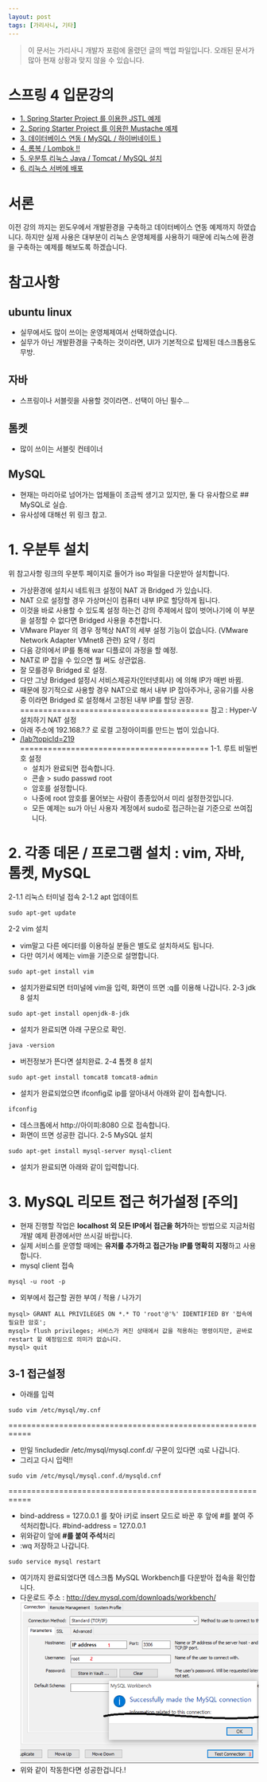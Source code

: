 ```yaml
---
layout: post
tags: [가리사니, 기타]
---
```


> 이 문서는 가리사니 개발자 포럼에 올렸던 글의 백업 파일입니다.
오래된 문서가 많아 현재 상황과 맞지 않을 수 있습니다.


# 스프링 4 입문강의
- [1. Spring Starter Project 를 이용한 JSTL 예제](/lab?topicId=212)
- [2. Spring Starter Project 를 이용한 Mustache 예제 ](/lab?topicId=213)
- [3. 데이터베이스 연동 ( MySQL / 하이버네이트 ) ](/lab?topicId=214)
- [4. 롬복 / Lombok !! ](/lab?topicId=215)
- [5. 우분투 리눅스 Java / Tomcat / MySQL 설치 ](/lab?topicId=216)
- [6. 리눅스 서버에 배포](/lab?topicId=217)

# 서론
이전 강의 까지는 윈도우에서 개발환경을 구축하고 데이터베이스 연동 예제까지 하였습니다. 하지만 실제 사용은 대부분이 리눅스 운영체제를 사용하기 때문에 리눅스에 환경을 구축하는 예제를 해보도록 하겠습니다.


# 참고사항
## ubuntu linux
- 실무에서도 많이 쓰이는 운영체제여서 선택하였습니다.
- 실무가 아닌 개발환경을 구축하는 것이라면, UI가 기본적으로 탑제된 데스크톱용도 무방.
## 자바
- 스프링이나 서블릿을 사용할 것이라면.. 선택이 아닌 필수...
## 톰켓
- 많이 쓰이는 서블릿 컨테이너
## MySQL
- 현재는 마리아로 넘어가는 업체들이 조금씩 생기고 있지만, 둘 다 유사함으로 ## MySQL로 실습.
- 유사성에 대해선 위 링크 참고.


# 1. 우분투 설치
위 참고사항 링크의 우분투 페이지로 들어가 iso 파일을 다운받아 설치합니다.
- 가상환경에 설치시 네트워크 설정이 NAT 과 Bridged 가 있습니다.
- NAT 으로 설정할 경우 가상머신이 컴퓨터 내부 IP로 할당하게 됩니다.
- 이것을 바로 사용할 수 있도록 설정 하는건 강의 주제에서 많이 벗어나기에 이 부분을 설정할 수 없다면 Bridged 사용을 추천합니다.
- VMware Player 의 경우 정책상 NAT의 세부 설정 기능이 없습니다. (VMware Network Adapter VMnet8 관련)
요약 / 정리
- 다음 강의에서 IP를 통해 war 디플로이 과정을 할 예정.
- NAT로 IP 잡을 수 있으면 뭘 써도 상관없음.
- 잘 모를경우 Bridged 로 설정.
- 다만 그냥 Bridged 설정시 서비스제공자(인터넷회사) 에 의해 IP가 매번 바뀜.
- 때문에 장기적으로 사용할 경우 NAT으로 해서 내부 IP 잡아주거나, 공유기를 사용 중 이라면 Bridged 로 설정해서 고정된 내부 IP를 할당 권장.
=========================================
참고 : Hyper-V 설치하기 NAT 설정
- 아래 주소에 192.168.?.? 로 로컬 고정아이피를 만드는 법이 있습니다.
- [/lab?topicId=219](/lab?topicId=219)
=========================================
  1-1. 루트 비밀번호 설정
  - 설치가 완료되면 접속합니다.
  - 콘솔 > sudo passwd root
  - 암호를 설정합니다.
  - 나중에 root 암호를 물어보는 사람이 종종있어서 미리 설정한것입니다.
  - 모든 예제는 su가 아닌 사용자 계정에서 sudo로 접근하는걸 기준으로 쓰여집니다.


# 2. 각종 데몬 / 프로그램 설치 : vim, 자바, 톰켓, MySQL
2-1.1 리눅스 터미널 접속
2-1.2 apt 업데이트
``` shell
sudo apt-get update
```
2-2 vim 설치
- vim말고 다른 에디터를 이용하실 분들은 별도로 설치하셔도 됩니다.
- 다만 여기서 에제는 vim을 기준으로 설명합니다.
``` shell
sudo apt-get install vim
```
- 설치가완료되면 터미널에 vim을 입력, 화면이 뜨면 :q를 이용해 나갑니다.
2-3 jdk 8 설치
``` shell
sudo apt-get install openjdk-8-jdk
```
- 설치가 완료되면 아래 구문으로 확인.
``` shell
java -version
```
- 버전정보가 뜬다면 설치완료.
2-4 톰켓 8 설치
``` shell
sudo apt-get install tomcat8 tomcat8-admin
```
- 설치가 완료되었으면 ifconfig로 ip를 알아내서 아래와 같이 접속합니다.
``` shell
ifconfig
```
- 데스크톱에서 http://아이피:8080 으로 접속합니다.
- 화면이 뜨면 성공한 겁니다.
2-5 MySQL 설치
``` shell
sudo apt-get install mysql-server mysql-client
```
- 설치가 완료되면 아래와 같이 입력합니다.


# 3. MySQL 리모트 접근 허가설정 [주의]
- 현재 진행할 작업은 **localhost 외 모든 IP에서 접근을 허가**하는 방법으로 지금처럼 개발 예제 환경에서만 쓰시길 바랍니다.
- 실제 서비스를 운영할 때에는 **유저를 추가하고 접근가능 IP를 명확히 지정**하고 사용합니다.
- mysql client 접속
``` shell
mysql -u root -p
```
- 외부에서 접근할 권한 부여 / 적용 / 나가기
``` shell
mysql> GRANT ALL PRIVILEGES ON *.* TO 'root'@'%' IDENTIFIED BY '접속에 필요한 암호';
mysql> flush privileges; 서비스가 켜진 상태에서 값을 적용하는 명령이지만, 곧바로 restart 할 예정임으로 의미가 없습니다.
mysql> quit
```
## 3-1 접근설정
- 아래를 입력
``` shell
sudo vim /etc/mysql/my.cnf
```
===========================================================
- 만일 !includedir /etc/mysql/mysql.conf.d/ 구문이 있다면 :q로 나갑니다.
- 그리고 다시 입력!!
``` shell
sudo vim /etc/mysql/mysql.conf.d/mysqld.cnf
```
===========================================================
- bind-address = 127.0.0.1 를 찾아 i키로 insert 모드로 바꾼 후 앞에 #를 붙여 주석처리합니다.
#bind-address = 127.0.0.1
- 위와같이 앞에 **#를 붙여 주석**처리
- :wq 저장하고 나갑니다.
``` shell
sudo service mysql restart
```
-  여기까지 완료되었다면 데스크톱 MySQL Workbench를 다운받아 접속을 확인합니다.
- 다운로드 주소 : http://dev.mysql.com/downloads/workbench/
![](/file/old/129.png)
- 위와 같이 작동한다면 성공한겁니다.!